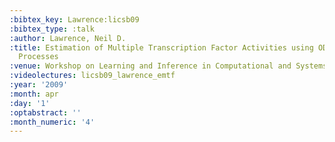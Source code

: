 ```yaml
---
:bibtex_key: Lawrence:licsb09
:bibtex_type: :talk
:author: Lawrence, Neil D.
:title: Estimation of Multiple Transcription Factor Activities using ODEs and Gaussian
  Processes
:venue: Workshop on Learning and Inference in Computational and Systems Biology (LICSB)
:videolectures: licsb09_lawrence_emtf
:year: '2009'
:month: apr
:day: '1'
:optabstract: ''
:month_numeric: '4'
---
```

